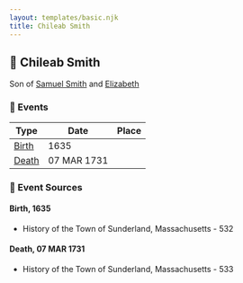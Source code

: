 ```yaml
---
layout: templates/basic.njk
title: Chileab Smith
---
```

## 🔵 Chileab Smith

Son of [Samuel Smith](/people/8/86804391) and [Elizabeth ](/people/7/71389724)

### 📆 Events

Type | Date | Place
------ | ------ | ------
[Birth](#event-event-2) | 1635 |
[Death](#event-event-3) | 07 MAR 1731 |

### 📰 Event Sources

#### <a id="event-event-2"></a> Birth, 1635
* History of the Town of Sunderland, Massachusetts  - 532

#### <a id="event-event-3"></a> Death, 07 MAR 1731
* History of the Town of Sunderland, Massachusetts  - 533